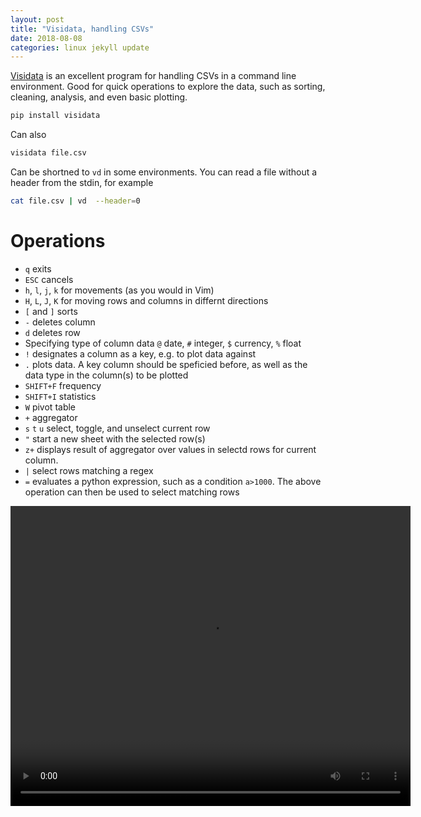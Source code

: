 ```yaml
---
layout: post
title: "Visidata, handling CSVs"
date: 2018-08-08
categories: linux jekyll update
---
```



[Visidata](https://www.visidata.org/) is an excellent program for handling CSVs in a command line environment. Good for quick operations to explore the data, such as sorting, cleaning, analysis, and even basic plotting. 


``` bash
pip install visidata
```

Can also 

``` bash
visidata file.csv
```

Can be shortned to `vd` in some environments. You can read a file without a header from the stdin, for example

``` bash
cat file.csv | vd  --header=0 
```

# Operations

* `q` exits
* `ESC` cancels
* `h`, `l`, `j`, `k` for movements (as you would in Vim)
* `H`, `L`, `J`, `K` for moving rows and columns in differnt directions
* `[` and `]` sorts
* `-` deletes column
* `d` deletes row
* Specifying type of column data `@` date, `#` integer, `$` currency, `%` float
* `!` designates a column as a key, e.g. to plot data against
* `.` plots data. A key column should be speficied before, as well as the data type in the column(s) to be plotted
* `SHIFT+F` frequency
* `SHIFT+I` statistics
* `W` pivot table
* `+` aggregator
* `s` `t` `u` select, toggle, and unselect current row 
* `"` start a new sheet with the selected row(s)
* `z+` displays result of aggregator over values in selectd rows for current column. 
* `|` select rows matching a regex
* `=` evaluates a python expression, such as a condition `a>1000`. The above operation can then be used to select matching rows 

<video width="640" height="480" src="" controls>
<source src="/assets/screencast_vd.webm" type="video/webm">
</video>
